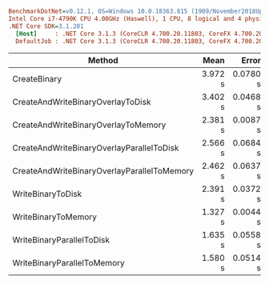 ``` ini

BenchmarkDotNet=v0.12.1, OS=Windows 10.0.18363.815 (1909/November2018Update/19H2)
Intel Core i7-4790K CPU 4.00GHz (Haswell), 1 CPU, 8 logical and 4 physical cores
.NET Core SDK=3.1.201
  [Host]     : .NET Core 3.1.3 (CoreCLR 4.700.20.11803, CoreFX 4.700.20.12001), X64 RyuJIT
  DefaultJob : .NET Core 3.1.3 (CoreCLR 4.700.20.11803, CoreFX 4.700.20.12001), X64 RyuJIT


```
|                                      Method |    Mean |    Error |   StdDev |       Gen 0 |       Gen 1 |     Gen 2 |    Allocated |
|-------------------------------------------- |--------:|---------:|---------:|------------:|------------:|----------:|-------------:|
|                                CreateBinary | 3.972 s | 0.0780 s | 0.0987 s | 323000.0000 | 112000.0000 | 1000.0000 | 2410223296 B |
|           CreateAndWriteBinaryOverlayToDisk | 3.402 s | 0.0468 s | 0.0391 s | 292000.0000 |  52000.0000 |         - | 2283539504 B |
|         CreateAndWriteBinaryOverlayToMemory | 2.381 s | 0.0087 s | 0.0068 s | 331000.0000 |   1000.0000 |         - | 1838321976 B |
|   CreateAndWriteBinaryOverlayParallelToDisk | 2.566 s | 0.0684 s | 0.1940 s | 864000.0000 | 233000.0000 | 1000.0000 | 4242442672 B |
| CreateAndWriteBinaryOverlayParallelToMemory | 2.462 s | 0.0637 s | 0.1867 s | 639000.0000 | 220000.0000 | 1000.0000 |      3.95 GB |
|                           WriteBinaryToDisk | 2.391 s | 0.0372 s | 0.0311 s |  92000.0000 |  30000.0000 |         - |  579548032 B |
|                         WriteBinaryToMemory | 1.327 s | 0.0044 s | 0.0041 s |  32000.0000 |           - |         - |  134330856 B |
|                   WriteBinaryParallelToDisk | 1.635 s | 0.0558 s | 0.1638 s | 436000.0000 | 150000.0000 | 1000.0000 | 2538712360 B |
|                 WriteBinaryParallelToMemory | 1.580 s | 0.0514 s | 0.1508 s | 435000.0000 | 151000.0000 | 1000.0000 | 2538748336 B |
